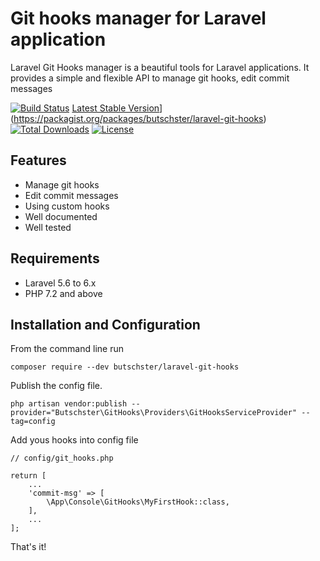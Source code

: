 # Git hooks manager for Laravel application

Laravel Git Hooks manager is a beautiful tools for Laravel applications. 
It provides a simple and flexible API to manage git hooks, edit commit messages

[![Build Status](https://travis-ci.org/butschster/LaravelGitHooks.svg?branch=master)](https://travis-ci.org/butschster/LaravelGitHooks) [Latest Stable Version](https://packagist.org/packages/butschster/laravel-git-hooks/v/stable)](https://packagist.org/packages/butschster/laravel-git-hooks) [![Total Downloads](https://packagist.org/packages/butschster/laravel-git-hooks/downloads)](https://packagist.org/packages/butschster/laravel-git-hooks) [![License](https://poser.pugx.org/butschster/laravel-git-hooks/license)](https://packagist.org/packages/butschster/laravel-git-hooks)

## Features

- Manage git hooks
- Edit commit messages
- Using custom hooks
- Well documented
- Well tested

## Requirements

- Laravel 5.6 to 6.x
- PHP 7.2 and above

## Installation and Configuration

From the command line run

    composer require --dev butschster/laravel-git-hooks

Publish the config file.

    php artisan vendor:publish --provider="Butschster\GitHooks\Providers\GitHooksServiceProvider" --tag=config
    
Add yous hooks into config file

    // config/git_hooks.php
    
    return [
        ...
        'commit-msg' => [
            \App\Console\GitHooks\MyFirstHook::class,
        ],
        ...
    ];

That's it!


